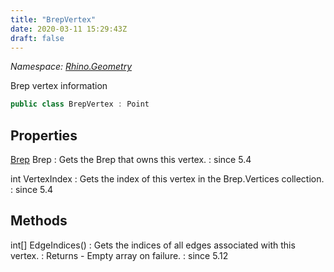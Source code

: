 ```yaml
---
title: "BrepVertex"
date: 2020-03-11 15:29:43Z
draft: false
---
```


*Namespace: [Rhino.Geometry](../)*

Brep vertex information
```cs
public class BrepVertex : Point
```
## Properties

[Brep](/rhinocommon/rhino/geometry/brep/) Brep
: Gets the Brep that owns this vertex.
: since 5.4

int VertexIndex
: Gets the index of this vertex in the Brep.Vertices collection.
: since 5.4
## Methods

int[] EdgeIndices()
: Gets the indices of all edges associated with this vertex.
: Returns - Empty array on failure.
: since 5.12
